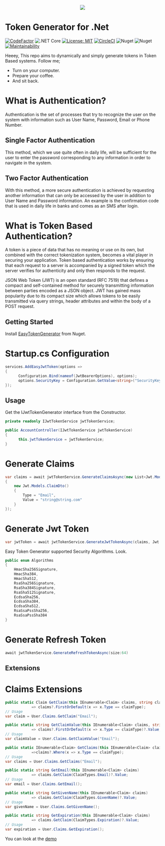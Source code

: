<p align="center">
  <img src="https://user-images.githubusercontent.com/47147484/93689794-a669fd80-fada-11ea-92e9-8693d0ae9c50.png" />
</p>

# Token Generator for .Net
[![CodeFactor](https://www.codefactor.io/repository/github/furkandeveloper/easytokengenerator/badge)](https://www.codefactor.io/repository/github/furkandeveloper/easytokengenerator)
![.NET Core](https://github.com/furkandeveloper/EasyTokenGenerator/workflows/.NET%20Core/badge.svg?branch=master)
[![License: MIT](https://img.shields.io/badge/License-MIT-yellow.svg)](https://opensource.org/licenses/MIT)
[![CircleCI](https://circleci.com/gh/furkandeveloper/EasyTokenGenerator.svg?style=svg)](https://circleci.com/gh/circleci/circleci-docs)
![Nuget](https://img.shields.io/nuget/dt/EasyJwtTokenGenerator)
![Nuget](https://img.shields.io/nuget/v/EasyJwtTokenGenerator)
[![Maintainability](https://api.codeclimate.com/v1/badges/36d5a9eb1fc785c8b50c/maintainability)](https://codeclimate.com/github/furkandeveloper/EasyTokenGenerator/maintainability)

Heeey, This repo aims to dynamically and simply generate tokens in Token Based systems. 
Follow me;
  - Turn on your computer.
  - Prepare your coffee.
  - And sit back.

# What is Authentication?

 Authentication is the set of processes that try to recognize the user on the system with information such as User Name, Password, Email or Phone Number.
 
## Single Factor Authentication

This method, which we use quite often in daily life, will be sufficient for the user to enter the password corresponding to any information in order to navigate in the system.

## Two Factor Authentication
With this method, a more secure authentication is achieved by requesting another information that can only be accessed by the user in addition to User Name and Password information. An example is the confirmation code that is used in daily life in banks and comes as an SMS after login.


# What is Token Based Authentication?

A token is a piece of data that has no meaning or use on its own, but combined with the correct tokenization system, becomes a vital player in securing your application. Token based authentication works by ensuring that each request to a server is accompanied by a signed token which the server verifies for authenticity and only then responds to the request.

JSON Web Token (JWT) is an open standard (RFC 7519) that defines a compact and self-contained method for securely transmitting information between parties encoded as a JSON object. JWT has gained mass popularity due to its compact size which allows tokens to be easily transmitted via query strings, header attributes and within the body of a POST request.

## Getting Started

Install [EasyTokenGenerator](https://www.nuget.org/packages/EasyJwtTokenGenerator/) from Nuget.

# Startup.cs Configuration

```csharp
services.AddEasyJwtToken(options =>
{
      Configuration.Bind(nameof(JwtBearerOptions), options);
      options.SecurityKey = Configuration.GetValue<string>("SecurityKey");
});
```

## Usage
Get the IJwtTokenGenerator interface from the Constructor.

```csharp
private readonly IJwtTokenService jwtTokenService;

public AccountController(IJwtTokenService jwtTokenService)
{
      this.jwtTokenService = jwtTokenService;
}
```
# Generate Claims
```csharp
var claims = await jwtTokenService.GenerateClaimsAsync(new List<Jwt.Models.ClaimDto>()
{
    new Jwt.Models.ClaimDto()
    {
        Type = "Email",
        Value = "string@string.com"
    }
});
```

# Generate Jwt Token
```csharp
var jwtToken = await jwtTokenService.GenerateJwtTokenAsync(claims, Jwt.Models.Algorithms.HmacSha256Signature);
```
Easy Token Generator supported Security Algorithms. Look. 
```csharp
public enum Algorithms
{
    HmacSha256Signature,
    HmacSha384,
    HmacSha512,
    RsaSha256Signature,
    RsaSha384Signature,
    RsaSha512Signature,
    EcdsaSha256,
    EcdsaSha384,
    EcdsaSha512,
    RsaSsaPssSha256,
    RsaSsaPssSha384
}
```
# Generate Refresh Token

```csharp
await jwtTokenService.GenerateRefreshTokenAsync(size:64)
```

## Extensions

# Claims Extensions

```csharp
public static Claim GetClaim(this IEnumerable<Claim> claims, string claimType)
            => claims?.FirstOrDefault(x => x.Type == claimType);
// Usage
var claim = User.Claims.GetClaim("Email");
```

```csharp
public static string GetClaimValue(this IEnumerable<Claim> claims, string claimType)
            => claims?.FirstOrDefault(x => x.Type == claimType)?.Value;
// Usage
var claimValue = User.Claims.GetClaimValue("Email");
```

```csharp
public static IEnumerable<Claim> GetClaims(this IEnumerable<Claim> claims, string claimType)
            =>claims?.Where(x => x.Type == claimType);
// Usage
var claims = User.Claims.GetClaims("Email");
```

```csharp
public static string GetEmail(this IEnumerable<Claim> claims)
            => claims.GetClaim(ClaimTypes.Email)?.Value;
// Usage
var email = User.Claims.GetEmail();
```


```csharp
public static string GetGivenName(this IEnumerable<Claim> claims)
            => claims.GetClaim(ClaimTypes.GivenName)?.Value;
// Usage
var givenName = User.Claims.GetGivenName();
```


```csharp
public static string GetExpiration(this IEnumerable<Claim> claims)
            => claims.GetClaim(ClaimTypes.Expiration)?.Value;
// Usage
var expiration = User.Claims.GetExpiration();
```

You can look at the [demo](https://easy-token-generator.herokuapp.com/)
